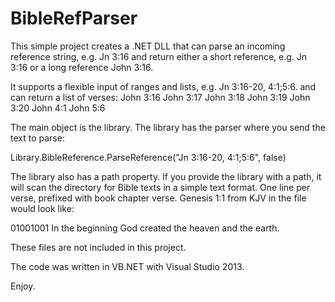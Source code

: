 BibleRefParser
==============

This simple project creates a .NET DLL that can parse an incoming reference string, e.g. Jn 3:16 and return either a short reference, e.g. Jn 3:16 or a long reference John 3:16.

It supports a flexible input of ranges and lists, e.g. Jn 3:16-20, 4:1;5:6. and can return a list of verses:
John 3:16
John 3:17
John 3:18
John 3:19
John 3:20
John 4:1
John 5:6

The main object is the library. The library has the parser where you send the text to parse:

Library.BibleReference.ParseReference("Jn 3:16-20, 4:1;5:6", false)

The library also has a path property. If you provide the library with a path, it will scan the directory for Bible texts in a simple text format. One line per verse, prefixed with book chapter verse. Genesis 1:1 from KJV in the file would look like:

01001001 In the beginning God created the heaven and the earth.

These files are not included in this project.

The code was written in VB.NET with Visual Studio 2013.

Enjoy.
